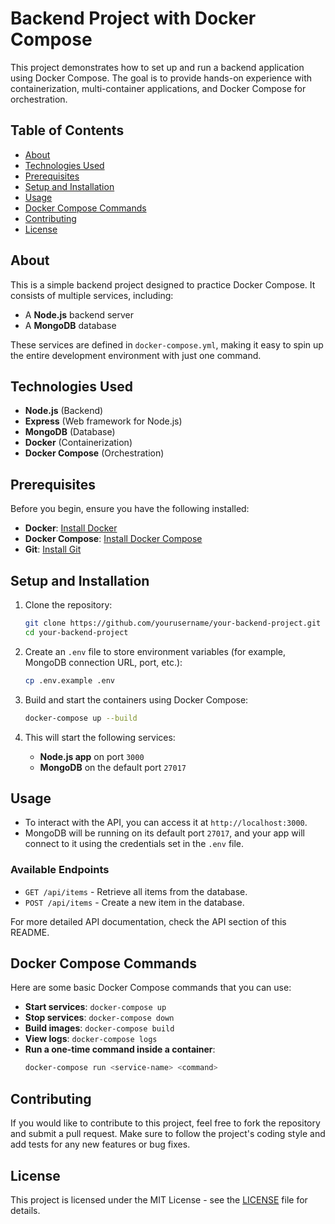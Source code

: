# Backend Project with Docker Compose

This project demonstrates how to set up and run a backend application using Docker Compose. The goal is to provide hands-on experience with containerization, multi-container applications, and Docker Compose for orchestration.

## Table of Contents

- [About](#about)
- [Technologies Used](#technologies-used)
- [Prerequisites](#prerequisites)
- [Setup and Installation](#setup-and-installation)
- [Usage](#usage)
- [Docker Compose Commands](#docker-compose-commands)
- [Contributing](#contributing)
- [License](#license)

## About

This is a simple backend project designed to practice Docker Compose. It consists of multiple services, including:

- A **Node.js** backend server
- A **MongoDB** database

These services are defined in `docker-compose.yml`, making it easy to spin up the entire development environment with just one command.

## Technologies Used

- **Node.js** (Backend)
- **Express** (Web framework for Node.js)
- **MongoDB** (Database)
- **Docker** (Containerization)
- **Docker Compose** (Orchestration)

## Prerequisites

Before you begin, ensure you have the following installed:

- **Docker**: [Install Docker](https://docs.docker.com/get-docker/)
- **Docker Compose**: [Install Docker Compose](https://docs.docker.com/compose/install/)
- **Git**: [Install Git](https://git-scm.com/book/en/v2/Getting-Started-Installing-Git)

## Setup and Installation

1. Clone the repository:
    ```bash
    git clone https://github.com/yourusername/your-backend-project.git
    cd your-backend-project
    ```

2. Create an `.env` file to store environment variables (for example, MongoDB connection URL, port, etc.):
    ```bash
    cp .env.example .env
    ```

3. Build and start the containers using Docker Compose:
    ```bash
    docker-compose up --build
    ```

4. This will start the following services:
    - **Node.js app** on port `3000`
    - **MongoDB** on the default port `27017`

## Usage

- To interact with the API, you can access it at `http://localhost:3000`.
- MongoDB will be running on its default port `27017`, and your app will connect to it using the credentials set in the `.env` file.

### Available Endpoints

- `GET /api/items` - Retrieve all items from the database.
- `POST /api/items` - Create a new item in the database.

For more detailed API documentation, check the API section of this README.

## Docker Compose Commands

Here are some basic Docker Compose commands that you can use:

- **Start services**: `docker-compose up`
- **Stop services**: `docker-compose down`
- **Build images**: `docker-compose build`
- **View logs**: `docker-compose logs`
- **Run a one-time command inside a container**: 
    ```bash
    docker-compose run <service-name> <command>
    ```

## Contributing

If you would like to contribute to this project, feel free to fork the repository and submit a pull request. Make sure to follow the project's coding style and add tests for any new features or bug fixes.

## License

This project is licensed under the MIT License - see the [LICENSE](LICENSE) file for details.
